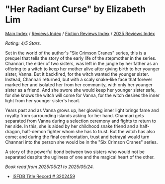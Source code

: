 # "Her Radiant Curse" by Elizabeth Lim

[Main Index](../../../README.md) / [Reviews Index](../../README.md) / [Fiction Reviews Index](../README.md) / [2025 Reviews Index](README.md)

*Rating: 4/5 Stars.*

Set in the world of the author's "Six Crimson Cranes" series, this is a prequel that tells the story of the early life of the stepmother in the series. Channari, the elder of two sisters, was left in the jungle by her father as an offering to a witch to keep her mother alive after giving birth to her younger sister, Vanna. But it backfired, for the witch wanted the younger sister. Instead, Channari returned, but with a scaly snake-like face that forever marked her and isolated her from her community, with only her younger sister as a friend. And she swore she would keep her younger sister safe, for she knows the witch will come for Vanna, for the witch desires the inner light from her younger sister's heart.

Years past and as Vanna grows up, her glowing inner light brings fame and royalty from surrounding islands asking for her hand. Channari gets separated from Vanna during a selection ceremony and fights to return to her side. In this, she is aided by her childhood snake friend and a half-dragon, half-demon fighter whom she has to trust. But the witch has also come; and during the final confrontation, trust and betrayal would turn Channari into the person she would be in the "Six Crimson Cranes" series.

A story of the powerful bond between two sisters who would not be separated despite the ugliness of one and the magical heart of the other.

*Book read from 2025/05/21 to 2025/05/24.*

- [ISFDB Title Record # 3202459](https://www.isfdb.org/cgi-bin/title.cgi?3202459)
